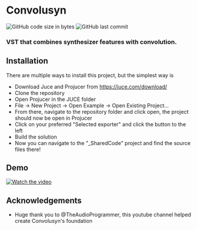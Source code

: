 # Convolusyn
![GitHub code size in bytes](https://img.shields.io/github/languages/code-size/LucaRodriguesOG/Convolusyn)
![GitHub last commit](https://img.shields.io/github/last-commit/LucaRodriguesOG/Convolusyn)
### VST that combines synthesizer features with convolution.
## Installation
There are multiple ways to install this project, but the simplest way is
- Download Juce and Projucer from https://juce.com/download/
- Clone the repository
- Open Projucer in the JUCE folder
- File -> New Project -> Open Example -> Open Existing Project...
- From there, navigate to the repository folder and click open, the project should now be open in Projucer
- Click on your preferred "Selected exporter" and click the button to the left
- Build the solution
- Now you can navigate to the "_SharedCode" project and find the source files there!
## Demo
[![Watch the video](https://img.youtube.com/vi/wSCi-kytQMs/hqdefault.jpg)](https://www.youtube.com/embed/wSCi-kytQMs)
## Acknowledgements
- Huge thank you to @TheAudioProgrammer, this youtube channel helped create Convolusyn's foundation
